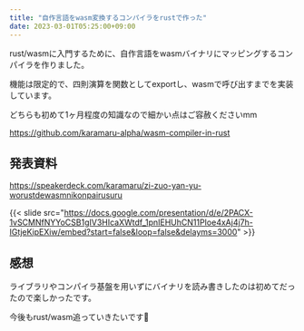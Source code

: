 ```yaml
---
title: "自作言語をwasm変換するコンパイラをrustで作った"
date: 2023-03-01T05:25:00+09:00
---
```


rust/wasmに入門するために、自作言語をwasmバイナリにマッピングするコンパイラを作りました。

機能は限定的で、四則演算を関数としてexportし、wasmで呼び出すまでを実装しています。

どちらも初めて1ヶ月程度の知識なので細かい点はご容赦くださいmm

<!--more-->

https://github.com/karamaru-alpha/wasm-compiler-in-rust

## 発表資料

https://speakerdeck.com/karamaru/zi-zuo-yan-yu-worustdewasmnikonpairusuru

{{< slide src="https://docs.google.com/presentation/d/e/2PACX-1vSCMNfNYYoCSB1gIV3HIcaXWtdf_1pnIEHUhCN11PIoe4xAj4j7h-IGtjeKipEXiw/embed?start=false&loop=false&delayms=3000" >}}

## 感想

ライブラリやコンパイラ基盤を用いずにバイナリを読み書きしたのは初めてだったので楽しかったです。

今後もrust/wasm追っていきたいです🍼
